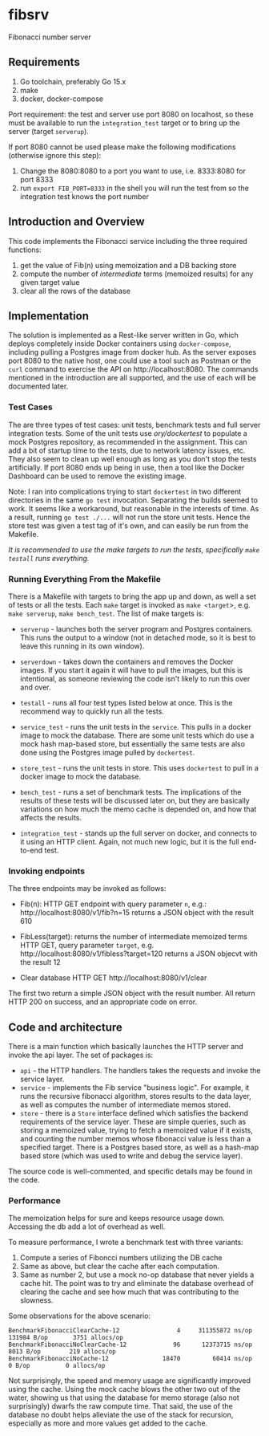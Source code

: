 # fibsrv
Fibonacci number server

## Requirements
1. Go toolchain, preferably Go 15.x
2. make
3. docker, docker-compose

Port requirement: the test and server use port 8080 on localhost, so these must be available to run the `integration_test` target or to bring up the server (target `serverup`).

If port 8080 cannot be used please make the following modifications (otherwise ignore this step):
1. Change the 8080:8080 to a port you want to use, i.e. 8333:8080 for port 8333
2. run `export FIB_PORT=8333` in the shell you will run the test from so the integration test knows the port number


## Introduction and Overview
This code implements the Fibonacci service including the three required functions:
1. get the value of Fib(n) using memoization and a DB backing store
2. compute the number of *intermediate* terms (memoized results) for any given target value
3. clear all the rows of the database

## Implementation
The solution is implemented as a Rest-like server written in Go, which deploys completely inside Docker containers using `docker-compose`, including pulling a Postgres image from docker hub.  As the server exposes port 8080 to the native host, one could use a tool such as Postman or the `curl` command to exercise the API on http://localhost:8080.  The commands mentioned in the introduction are all supported, and the use of each will be documented later.

### Test Cases
The are three types of test cases: unit tests, benchmark tests and full server integration tests.  Some of the unit tests use *ory/dockertest* to populate a mock Postgres repository, as recommended in the assignment.  This can add a bit of startup time to the tests, due to network latency issues, etc.  They also seem to clean up well enough as long as you don't stop the tests artificially.  If port 8080 ends up being in use, then a tool like the Docker Dashboard can be used to remove the existing image.

Note: I ran into complications trying to start `dockertest` in two different directories in the same `go test` invocation.  Separating the builds seemed to work.  It seems like a workaround, but reasonable in the interests of time.  As a result, running `go test ./...` will not run the store unit tests.  Hence the store test was given a test tag of it's own, and can easily be run from the Makefile.

*It is recommended to use the make targets to run the tests, specifically `make testall` runs everything.*

### Running Everything From the Makefile
There is a Makefile with targets to bring the app up and down, as well a set of tests or all the tests.  Each `make` target is invoked as `make <target`>, e.g. `make serverup`, `make bench_test`.  The list of make targets is:

* `serverup` - launches both the server program and Postgres containers.  This runs the output to a window (not in detached mode, so it is best to leave this running in its own window).

* `serverdown` - takes down the containers and removes the Docker images.  If you start it again it will have to pull the images, but this is intentional, as someone reviewing the code isn't likely to run this over and over.

* `testall` - runs all four test types listed below at once.  This is the recommend way to quickly run all the tests.

* `service_test` - runs the unit tests in the `service`.  This pulls in a docker image to mock the database.  There are some unit tests which do use a mock hash map-based store, but essentially the same tests are also done using the Postgres image pulled by `dockertest`.

* `store_test` - runs the unit tests in store.  This uses `dockertest` to pull in a docker image to mock the database.

* `bench_test` - runs a set of benchmark tests.  The implications of the results of these tests will be discussed later on, but they are basically variations on how much the memo cache is depended on, and how that affects the results.

* `integration_test` - stands up the full server on docker, and connects to it using an HTTP client.  Again, not much new logic, but it is the full end-to-end test.

### Invoking endpoints
The three endpoints may be invoked as follows:
* Fib(n): HTTP GET endpoint with query parameter `n`, e.g.: http://localhost:8080/v1/fib?n=15 returns a JSON object with the result 610

* FibLess(target): returns the number of intermediate memoized terms HTTP GET, query parameter `target`, e.g. http://localhost:8080/v1/fibless?target=120 returns a JSON objecvt with the result 12

* Clear database HTTP GET http://localhost:8080/v1/clear

The first two return a simple JSON object with the result number.  All return HTTP 200 on success, and an appropriate code on error.

## Code and architecture
There is a main function which basically launches the HTTP server and invoke the api layer.  The set of packages is:
* `api` - the HTTP handlers.  The handlers takes the requests and invoke the service layer.
* `service` - implements the Fib service "business logic".  For example, it runs the recursive fibonacci algorithm, stores results to the data layer, as well as computes the number of intermediate memos stored.
* `store` - there is a `Store` interface defined which satisfies the backend requirements of the service layer.  These are simple queries, such as storing a memoized value, trying to fetch a memoized value if it exists, and counting the number memos whose fibonacci value is less than a specified target.  There is a Postgres based store, as well as a hash-map based store (which was used to write and debug the service layer).

The source code is well-commented, and specific details may be found in the code.

### Performance
The memoization helps for sure and keeps resource usage down.  Accessing the db add a lot of overhead as well.

To measure performance, I wrote a benchmark test with three variants:
1. Compute a series of Fiboncci numbers utilizing the DB cache
2. Same as above, but clear the cache after each computation.
3. Same as number 2, but use a mock no-op database that never yields a cache hit.  The point was to try and eliminate the database overhead of clearing the cache and see how much that was contributing to the slowness.

Some observations for the above scenario:

```
BenchmarkFibonacciClearCache-12      	       4	 311355872 ns/op	  131984 B/op	    3751 allocs/op
BenchmarkFibonacciNoClearCache-12    	      96	  12373715 ns/op	    8013 B/op	     219 allocs/op
BenchmarkFibonacciNoCache-12         	   18470	     60414 ns/op	       0 B/op	       0 allocs/op
```
Not surprisingly, the speed and memory usage are significantly improved using the cache.  Using the mock cache blows the other two out of the water, showing us that using the database for memo storage (also not surprisingly) dwarfs the raw compute time.  That said, the use of the database no doubt helps alleviate the use of the stack for recursion, especially as more and more values get added to the cache.
